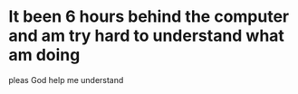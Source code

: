 # It been 6 hours behind the computer and am try hard to understand what am doing 


pleas God help me understand
